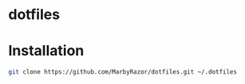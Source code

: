 # dotfiles

# Installation 

```sh
git clone https://github.com/MarbyRazor/dotfiles.git ~/.dotfiles
```

